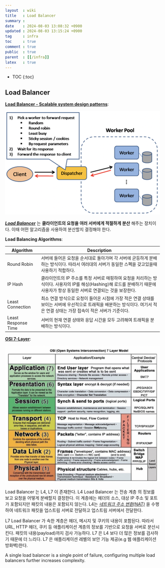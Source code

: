 ```yaml
---
layout  : wiki
title   : Load Balancer
summary : 
date    : 2024-08-03 13:08:32 +0900
updated : 2024-08-03 13:15:24 +0900
tag     : infra
toc     : true
comment : true
public  : true
parent  : [[/infra]]
latex   : true
---
```

* TOC
{:toc}

## Load Balancer

__[Load Balancer - Scalable system design patterns](https://horicky.blogspot.com/2010/10/scalable-system-design-patterns.html)__:

![](/resource/wiki/infra-load-balancer/loadbalancing.png)

___[Load Balancer](https://github.com/donnemartin/system-design-primer?tab=readme-ov-file#load-balancer)___ 는 __클라이언트의 요청을 여러 서버에게 적절하게 분산__ 해주는 장치이다. 이때 어떤 알고리즘을 사용하여 분산할지 결정해야 한다.

__Load Balancing Algorithms__:

| Algorithm | Description                                                                        |
|-----------|------------------------------------------------------------------------------------|
| Round Robin	    | 서버에 들어온 요청을 순서대로 돌아가며 각 서버에 균등하게 분배하는 방식이다. 따라서 여러대의 서버가 동일한 스펙을 갖고있을때 사용하기 적합하다.  |
| IP Hash | 클라이언트의 IP 주소를 특정 서버로 매핑하여 요청을 처리하는 방식이다. 사용자의 IP를 해싱(Hashing)해 로드를 분배하기 때문에 사용자가 항상 동일한 서버로 연결되는 것을 보장한다. |
| Least Connection | 최소 연결 방식으로 요청이 들어온 시점에 가장 적은 연결 상태를 보이는 서버에 우선적으로 트래픽을 배분하는 방식이다. 여기서 적은 연결 상태는 가장 접속이 적은 서버가 기준이다. |
| Least Response Time | 서버의 현재 연결 상태와 응답 시간을 모두 고려해여 트래픽을 분배하는 방식이다. |

__[OSI 7-Layer](http://www.escotal.com/osilayer.html)__:

![](/resource/wiki/infra-load-balancer/osi-7layer.png)

Load Balancer 는 L4, L7 이 존재한다. L4 Load Balancer 는 전송 계층 의 정보를 보고 요청을 어떻게 분배할지 결정한다. 이 계층에는 헤더의 소스, 대상 IP 주소 및 포트가 포함되지만 패킷의 내용은 포함되지 않는다.
L4는 _[네트워크 주소 변환(NAT)](https://inpa.tistory.com/entry/WEB-%F0%9F%8C%90-NAT-%EB%9E%80-%EB%AC%B4%EC%97%87%EC%9D%B8%EA%B0%80)_ 을 수행하여 네트워크 패킷을 업스트림 서버로 전달하고 업스트림 서버에서 전달한다.

L7 Load Balancer 가 속한 계층은 헤더, 메시지 및 쿠키의 내용이 포함된다. 따라서 URL, HTTP 헤더, 쿠키 등 애플리케이션 계층의 정보를 기반으로 요청을 서버로 분산시킨다. 패킷의 내용(payload)까지 검사 가능하다.
L7 은 L4 보다 더 많은 정보를 검사하기 때문에 더 느리다. L7 은 애플리케이션 레벨의 보안 기능 제공(e.g 웹 애플리케이션 방화벽)한다.

A single load balancer is a single point of failure, configuring multiple load balancers further increases complexity.